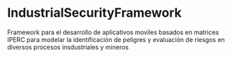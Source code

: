 # IndustrialSecurityFramework
Framework para el desarrollo de aplicativos moviles basados en matrices IPERC para modelar la identificación de peligres y evaluación de riesgos en diversos procesos insdustriales y mineros
